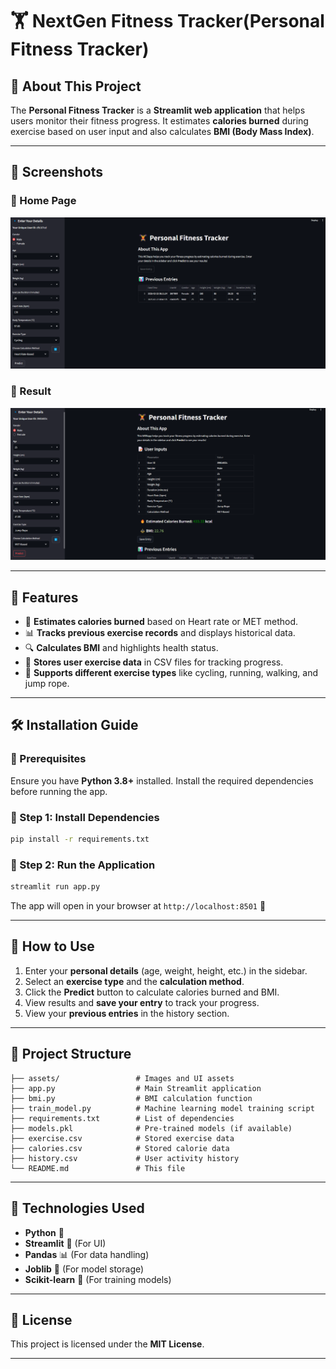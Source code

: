 # 🏋️ NextGen Fitness Tracker(Personal Fitness Tracker)

## 📌 About This Project
The **Personal Fitness Tracker** is a **Streamlit web application** that helps users monitor their fitness progress. It estimates **calories burned** during exercise based on user input and also calculates **BMI (Body Mass Index)**.

---

## 📸 Screenshots

### 🔹 Home Page
![Home Page](https://github.com/AkashDeep1305/NextGen_Fitness_Tracker/blob/main/Assets/snap-1.png?raw=true)

### 🔹 Result
![User Result](https://github.com/AkashDeep1305/NextGen_Fitness_Tracker/blob/main/Assets/Snap-2.png?raw=true)

---

## 🚀 Features
- 🔢 **Estimates calories burned** based on Heart rate or MET method.
- 📊 **Tracks previous exercise records** and displays historical data.
- 🔍 **Calculates BMI** and highlights health status.
- 📁 **Stores user exercise data** in CSV files for tracking progress.
- 🏃 **Supports different exercise types** like cycling, running, walking, and jump rope.

---

## 🛠 Installation Guide

### 🔹 Prerequisites
Ensure you have **Python 3.8+** installed. Install the required dependencies before running the app.

### 🔹 Step 1: Install Dependencies
```bash
pip install -r requirements.txt
```

### 🔹 Step 2: Run the Application
```bash
streamlit run app.py
```

The app will open in your browser at `http://localhost:8501` 🚀

---

## 📌 How to Use
1. Enter your **personal details** (age, weight, height, etc.) in the sidebar.
2. Select an **exercise type** and the **calculation method**.
3. Click the **Predict** button to calculate calories burned and BMI.
4. View results and **save your entry** to track your progress.
5. View your **previous entries** in the history section.

---

## 📁 Project Structure
```
├── assets/                 # Images and UI assets
├── app.py                  # Main Streamlit application
├── bmi.py                  # BMI calculation function
├── train_model.py          # Machine learning model training script
├── requirements.txt        # List of dependencies
├── models.pkl              # Pre-trained models (if available)
├── exercise.csv            # Stored exercise data
├── calories.csv            # Stored calorie data
├── history.csv             # User activity history
└── README.md               # This file
```

---

## 🤖 Technologies Used
- **Python** 🐍
- **Streamlit** 🎨 (For UI)
- **Pandas** 📊 (For data handling)
- **Joblib** 💾 (For model storage)
- **Scikit-learn** 🤖 (For training models)

---

## 📜 License
This project is licensed under the **MIT License**.

---

